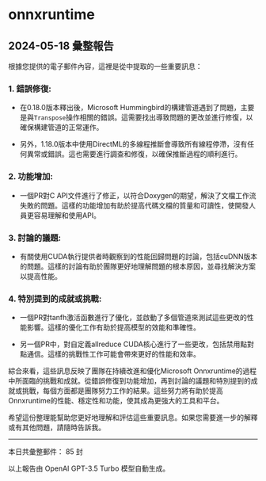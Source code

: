 # onnxruntime

## 2024-05-18 彙整報告

根據您提供的電子郵件內容，這裡是從中提取的一些重要訊息：



### 1. 錯誤修復:

   - 在0.18.0版本釋出後，Microsoft Hummingbird的構建管道遇到了問題，主要是與`Transpose`操作相關的錯誤。這需要找出導致問題的更改並進行修復，以確保構建管道的正常運作。

   - 另外，1.18.0版本中使用DirectML的多線程推斷會導致所有線程停滯，沒有任何異常或錯誤。這也需要進行調查和修復，以確保推斷過程的順利進行。



### 2. 功能增加:

   - 一個PR對C API文件進行了修正，以符合Doxygen的期望，解決了文檔工作流失敗的問題。這樣的功能增加有助於提高代碼文檔的質量和可讀性，使開發人員更容易理解和使用API。



### 3. 討論的議題:

   - 有關使用CUDA執行提供者時觀察到的性能回歸問題的討論，包括cuDNN版本的問題。這樣的討論有助於團隊更好地理解問題的根本原因，並尋找解決方案以提高性能。



### 4. 特別提到的成就或挑戰:

   - 一個PR對tanfh激活函數進行了優化，並啟動了多個管道來測試這些更改的性能影響。這樣的優化工作有助於提高模型的效能和準確性。

   - 另一個PR中，對自定義allreduce CUDA核心進行了一些更改，包括禁用點對點通信。這樣的挑戰性工作可能會帶來更好的性能和效率。



綜合來看，這些訊息反映了團隊在持續改進和優化Microsoft Onnxruntime的過程中所面臨的挑戰和成就。從錯誤修復到功能增加，再到討論的議題和特別提到的成就或挑戰，每個方面都是團隊努力工作的結果。這些努力將有助於提高Onnxruntime的性能、穩定性和功能，使其成為更強大的工具和平台。



希望這份整理能幫助您更好地理解和評估這些重要訊息。如果您需要進一步的解釋或有其他問題，請隨時告訴我。



---



本日共彙整郵件： 85 封



以上報告由 OpenAI GPT-3.5 Turbo 模型自動生成。